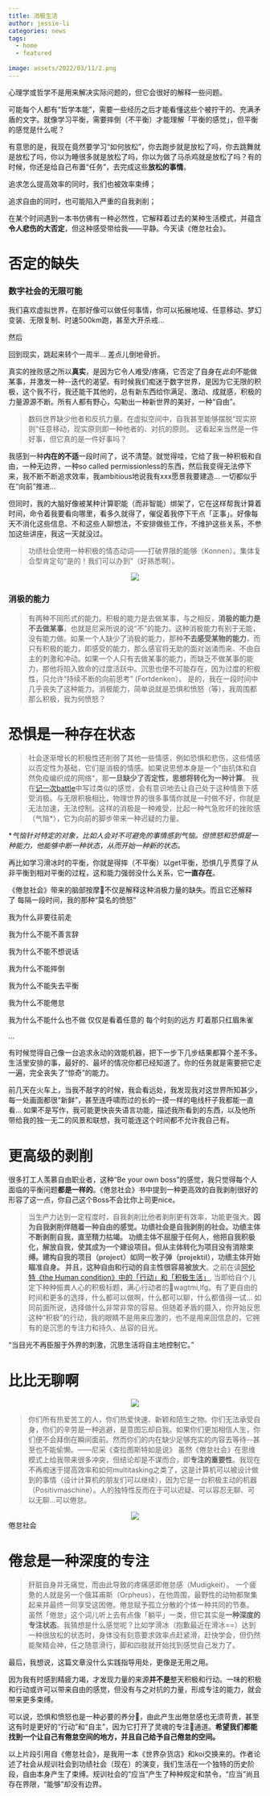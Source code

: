 ```yaml
---
title: 消极生活
author: jessie-li
categories: news
tags:
  - home
  - featured
 
image: assets/2022/03/11/2.png
---
```



心理学或哲学不是用来解决实际问题的，但它会很好的解释一些问题。

可能每个人都有“哲学本能”，需要一些经历之后才能看懂这些个被拧干的、充满矛盾的文字。就像学习平衡，需要摔倒（不平衡）才能理解「平衡的感觉」，但平衡的感觉是什么呢？

有意思的是，我现在竟然要学习“如何放松”，你去跑步就是放松了吗，你去跳舞就是放松了吗，你以为睡很多就是放松了吗，你以为做了马杀鸡就是放松了吗？有的时候，你还是给自己布置“任务”，去完成这些**放松的事情**。

追求怎么提高效率的同时，我们也被效率束缚；

追求自由的同时，也可能陷入严重的自我剥削；

在某个时间遇到一本书仿佛有一种必然性，它解释着过去的某种生活模式，并蕴含**令人悲伤的大否定**，但这种感受带给我——平静。今天读《倦怠社会》。

# 否定的缺失

### 数字社会的无限可能

我们喜欢虚拟世界，在那好像可以做任何事情，你可以拓展地域、任意移动、梦幻变装、无限复制、时速500km跑，甚至大开杀戒...

然后

回到现实，跳起来转个一周半... 差点儿倒地骨折。

真实的挫败感之所以**真实**，是因为它令人难受/疼痛，它否定了自身在*此刻*不能做某事，并激发一种--迭代的渴望。有时候我们痴迷于数字世界，是因为它无限的积极，这个我不行，我还能干其他的，总有新东西给你满足、激动、成就感，积极的力量源源不断。所有人都有野心，勾勒出一种新世界的美好，一种“自由”。

>数码世界缺少他者和反抗力量。在虚拟空间中，自我甚至能够摆脱“现实原则”任意移动，现实原则即一种他者的、对抗的原则。
这看起来当然是一件好事，但它真的是一件好事吗？

我感到一种**内在的不适**一段时间了，说不清楚。就觉得哇，它给了我一种积极和自由，一种无边界，一种so called permissionless的东西，然后我变得无法停下来，我不断不断追求效率，我ambitious地说我有xxx愿景我要建造... 一切都似乎在“向前”推进...

但同时，我的大脑好像被某种计算职能（而非智能）绑架了，它在这样帮我计算着时间，命令着我要看向哪里，看多久就得了，催促着我停下干点「正事」。好像每天不消化这些信息、不和这些人聊想法，不安排做些工作，不维护这些关系，不参加这些讲座，我这一天就没过。

>功绩社会使用一种积极的情态动词——打破界限的能够（Konnen）。集体复合型肯定句“是的！我们可以办到”（好熟悉啊）。
<div align=center><img src="/assets/2022/03/11/1.png"/></div>

### 消极的能力

>有两种不同形式的能力。积极的能力是去做某事，与之相反，**消极的能力是不去做某事**，也就是尼采所说的说“不”的能力。这种消极能力有别于无能，没有能力做。如果一个人缺少了消极的能力，那种**不去感受某物的能力**，而只有积极的能力，即感受的能力，那么感官将无助的面对汹涌而来、不由自主的刺激和冲动。如果一个人只有去做某事的能力，而缺乏不做某事的能力，那他将陷入致命的过度活跃中。沉思也便不可能存在，因为过度的积极性，只允许“持续不断的向前思考” (Fortdenken）。
是的，我在一段时间中几乎丧失了这种能力。消极能力，简单说就是恐惧和愤怒（等），我周围都那么积极，我为何愤怒？

# 恐惧是一种存在状态

>社会逐渐增长的积极性还削弱了其他一些情感，例如恐惧和悲伤，这些情感以否定性为基础，它们是消极的情感。如果说思想本身是一个”由抗体和自然免疫编织成的网络“，那**一旦缺少了否定性，思想将转化为一种计算**。
我在[记一次battle](http://mp.weixin.qq.com/s?__biz=MzU5NjQxNzQ3Mw==&mid=2247486756&idx=1&sn=adde6c58ee8648e1151305accee3b169&chksm=fe62438ac915ca9c02019b70c0fb980cadfe6cfed26aca0ff6ffd03ae612de60770734dee78c&scene=21#wechat_redirect)中写过类似的感觉，会有意识地去让自己处于这种情景下感受消极。与无限积极相比，物理世界的很多事情你就是一时做不好，你就是无法加速，无法控制。这样的消极是一种难受，比起一种气急败坏的挫败感（气恼*），它为向前的脚步带来一种迟疑的力量。

**气恼针对特定的对象，比如人会对不可避免的事情感到气恼。但愤怒和恐惧是一种能力，他能够中断一种状态，从而开始一种新的状态。*

再比如学习滑冰时的平衡，你就是得摔（不平衡）以get平衡，恐惧几乎贯穿了从非平衡到相对平衡的过程，这和能力强弱没什么关系，它**一直存在**。

《倦怠社会》带来的脑部按摩💆不仅是解释这种消极力量的缺失。而且它还解释了 每隔一段时间，我的那种“莫名的愤怒”

我为什么非要往前走

我为什么不能不善言辞

我为什么不能不想说话

我为什么不能摔倒

我为什么不能失去平衡

我为什么不能倦怠

我为什么不能什么也不做 仅仅是看着任意的 每个时刻的远方 盯着那只红眉朱雀

...

有时候觉得自己像一台追求永动的效能机器，把下一步下几步结果都算个差不多。生活里安排的事，最好的、最坏的情况你都已经知道了。你的任务就是需要把它走一遍，完全丧失了“惊奇”的能力。

前几天在火车上，当我不敲字的时候，我会看远处，我发现我对这世界所知甚少，每一处画面都很“新鲜”，甚至连呼啸而过的长的一摸一样的电线杆子我都能一直看... 如果不是写作，我可能更快丧失语言功能，描述我所看到的东西，以及他所带给我的独一无二的风景和联想，我可能连这个时间都不允许我自己有。

# 更高级的剥削

很多打工人羡慕自由职业者，这种“Be your own boss”的感觉，我只觉得每个人面临的平衡问题**都是一样的**。《倦怠社会》书中提到一种更高效的自我剥削很好的形容了这一点，你自己这个Boss不会比你上司更nice。

>当生产力达到一定程度时，自我剥削比他者剥削更有效率，功能更强大。**因为自我剥削伴随着一种自由的感觉。**功绩社会是自我剥削的社会。功绩主体不断剥削自我，直至精力枯竭。
>功绩主体不屈服于任何人，他把自我积极化，解放自我，使其成为一个建设项目。但从主体转化为项目没有消除束缚。建构自我的项目（project）如同一枚子弹（projektil），功绩主体开始瞄准自身。
并且，这种**自由和行动的自主性很容易被放大**。之前在读[阿伦特《the Human condition》中的「行动」和「积极生活」](http://mp.weixin.qq.com/s?__biz=MzU5NjQxNzQ3Mw==&mid=2247486812&idx=1&sn=21754c43bc07146b231b073d8e4e4f8a&chksm=fe6243f2c915cae49bf1a3756797028f1415735d84dccdaf22a9c5a0ce77d4ea03801f398918&scene=21#wechat_redirect), 当即给自个儿定下种种振粪人心的积极标题，满心行动者的🚩wagtmi,lfg。有了更自由的时间和更多的选择，什么都可以做啊，什么都可以聊，什么都值得一试... 如同前面所说，选择做什么非常非常的容易。但随着矛盾的摄入，你开始反思这种“积极”的行动，我的眼睛不是用来应激的，也不是用来回信息的，它拥有的是沉思的专注力和持久、丛容的目光。

“当目光不再臣服于外界的刺激，沉思生活将自主地控制它。”

# 比比无聊啊
<div align=center><img src="/assets/2022/03/11/2.png"/></div>


>你们所有热爱苦工的人，你们热爱快速、新颖和陌生之物。你们无法承受自身，你们的辛劳是一种逃避，是意图忘却自我。如果你们更加相信人生，你们便不会拜倒在瞬间面前。然而你们的内在缺少足够充实的内容去等待--甚至也不能偷懒。——尼采《查拉图斯特如是说》
虽然《倦怠社会》在思维模式上给我带来很多冲突，但结论却是不谋而合，即**专注的重要性**。我现在不再痴迷于提高效率和如何multitasking之类了，这是计算机可以被设计做到的事情（设计计算机的朋友们可以继续），因为它是一台积极主动的机器（Positivmaschine）。人的独特性反而在于可以迟疑、可以容忍无聊、可以无聊...可以倦怠。
<div align=center><img src="/assets/2022/03/11/3.png"/></div>
倦怠社会

# 倦怠是一种深度的专注

>肝脏自身并无痛觉，而由此导致的疼痛感即倦怠感（Mudigkeit）。
>一个疲惫的人就是另一个俄耳甫斯（Orpheus），在他周围，最野性的动物都聚集起来并最终一同享受这困倦。倦怠赋予孤立分散的个体一种共同的节奏。
虽然「倦怠」这个词儿听上去有点像「躺平」一类，但它其实是**一种深度的专注状态**。我猜想是什么感觉呢？比如学滑冰（抱歉最近在滑冰==）达到一种很放松的状态时，身体没有刻意要求效率点赶紧滑，赶快学会，但仍然能聚精会神，任之随意滑行，脚和四肢就开始找到感觉自己发力了。

最后，我想说，这篇文章没什么实践指导用处，更像是无用之用。

因为我有时感到精疲力竭，才发现力量的来源**并不是**整天积极和行动。一味的积极和行动或许可以带来自由的感觉，但没有与之对抗的力量，形成专注的能力，就会带来更多束缚。

可以说，恐惧和愤怒也是一种必要的养分🌱，由此产生出倦怠感也无须苛责，甚至这有时是更好的“行动”和“自主”，因为它打开了灵魂的专注👀通道。**希望我们都能找到一个让自己有倦怠空间的地方，并且自己给予自己倦怠的空间。**

以上片段引用自《倦怠社会》，是我用一本《世界杂货店》和koi交换来的。作者论述了社会从规训社会到功绩社会（现在）的演变，我们生活在一个独特的历史阶段，自由本身产生了束缚。规训社会的“应当”产生了种种规定和禁令，“应当”尚且存在界限，“能够”却没有边界。

